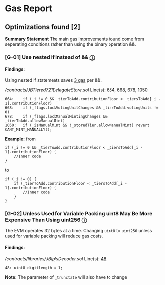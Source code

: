 # Gas Report
## Optimizations found [2]

**Summary Statement**
The main gas improvements found come from seperating conditions rather than using the binary operation &&. 

### [G-01] Use nested if instead of && [ⓘ](https://github.com/devanshbatham/Solidity-Gas-Optimization-Tips#6--use-nested-if-and-avoid-multiple-check-combinations)

#### Findings:

Using nested if statements saves [3 gas](https://yos.io/2021/05/17/gas-efficient-solidity/#tip-11-splitting-require-statements-that-use--saves-gas) per &&.

*/contracts/JBTiered721DelegateStore.sol*
Line(s): [664](https://github.com/jbx-protocol/juice-nft-rewards/blob/main/contracts/JBTiered721DelegateStore.sol#L664), [668](https://github.com/jbx-protocol/juice-nft-rewards/blob/main/contracts/JBTiered721DelegateStore.sol#L668), [678](https://github.com/jbx-protocol/juice-nft-rewards/blob/main/contracts/JBTiered721DelegateStore.sol#L678), [1050](https://github.com/jbx-protocol/juice-nft-rewards/blob/main/contracts/JBTiered721DelegateStore.sol#L1050)
```solidity
664:	if (_i != 0 && _tierToAdd.contributionFloor < _tiersToAdd[_i - 1].contributionFloor)
668:	if (_flags.lockVotingUnitChanges && _tierToAdd.votingUnits != 0)
678:	if (_flags.lockManualMintingChanges && _tierToAdd.allowManualMint)
1050:	if (_isManualMint && !_storedTier.allowManualMint) revert CANT_MINT_MANUALLY();
```

**Example:**
from
```solidity
if (_i != 0 && _tierToAdd.contributionFloor < _tiersToAdd[_i - 1].contributionFloor) {
	//Inner code
}
```
to 
```solidity
if (_i != 0) {
	if (_tierToAdd.contributionFloor < _tiersToAdd[_i - 1].contributionFloor) {
		//Inner code
	}
}
```

### [G-02] Unless Used for Variable Packing uint8 May Be More Expensive Than Using uint256 [ⓘ](https://yos.io/2021/05/17/gas-efficient-solidity/#tip-15-usage-of-uint8-may-increase-gas-cost)

The EVM operates 32 bytes at a time. Changing `uint8` to `uint256` unless used for variable packing will reduce gas costs.

#### Findings:

*/contracts/libraries/JBIpfsDecoder.sol*
Line(s): [48](https://github.com/jbx-protocol/juice-nft-rewards/blob/main/contracts/libraries/JBIpfsDecoder.sol#L48)
```solidity
48:	uint8 digitlength = 1;
```

**Note:** The parameter of `_trunctate` will also have to change